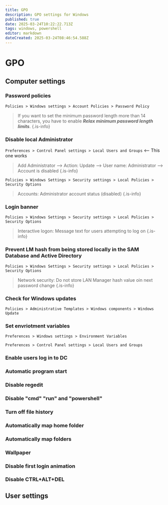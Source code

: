 ```yaml
---
title: GPO
description: GPO settings for Windows
published: true
date: 2025-03-24T10:22:22.713Z
tags: windows, powershell
editor: markdown
dateCreated: 2025-03-24T08:46:54.588Z
---
```


# GPO
## Computer settings

### Password policies
`Policies > Windows settings > Account Policies > Password Policy`

> If you want to set the minimum password length more than 14 characters, you have to enable ***Relax minimum password length limits***.
{.is-info}


### Disable local Administrator
`Preferences > Control Panel settings > Local Users and Groups` <-- This one works

> Add Administrator
> --> Action: Update
> --> User name: Administrator
> --> Account is disabled
{.is-info}

`Policies > Windows Settings > Security settings > Local Policies > Security Options`

> Accounts: Administrator account status (disabled)
{.is-info}


### Login banner
`Policies > Windows Settings > Security settings > Local Policies > Security Options`
 
> Interactive logon: Message text for users attempting to log on
{.is-info}

### Prevent LM hash from being stored locally in the SAM Database and Active Directory
`Policies > Windows Settings > Security settings > Local Policies > Security Options`

> Network security: Do not store LAN Manager hash value oin next password change
{.is-info}

### Check for Windows updates
`Policies > Administrative Templates > Windows components > Windows Update`


### Set envriotment variables
`Preferences > Windows settings > Environment Variables`

`Preferences > Control Panel settings > Local Users and Groups`



### Enable users log in to DC


### Automatic program start

### Disable regedit

### Disable "cmd" "run" and "powershell"

### Turn off file history

### Automatically map home folder

### Automatically map folders

### Wallpaper

### Disable first login animation

### Disable CTRL+ALT+DEL



## User settings


